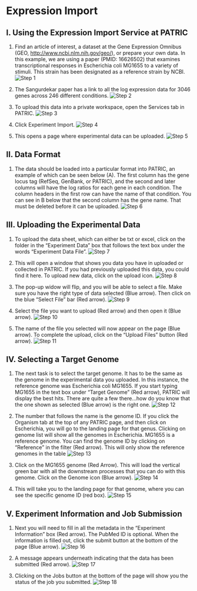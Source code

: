 # Expression Import

## I. Using the Expression Import Service at PATRIC
1.  Find an article of interest, a dataset at the Gene Expression Omnibus (GEO, http://www.ncbi.nlm.nih.gov/geo/), or prepare your own data.  In this example, we are using a paper (PMID: 16626502) that examines transcriptional responses in Escherichia coli MG1655 to a variety of stimuli.  This strain has been designated as a reference strain by NCBI.
![Step 1](../_static/tutorial/expression_import/image1.png "Step 1")

2. The Sangurdekar paper has a link to all the log expression data for 3046 genes across 246 different conditions. 
![Step 2](../_static/tutorial/expression_import/image2.png "Step 2")

3. To upload this data into a private workspace, open the Services tab in PATRIC.
![Step 3](../_static/tutorial/expression_import/image3.png "Step 3")

4. Click Experiment Import.
![Step 4](../_static/tutorial/expression_import/image4.png "Step 4")

5. This opens a page where experimental data can be uploaded.
![Step 5](../_static/tutorial/expression_import/image5.png "Step 5")


## II.  Data Format
1. The data should be loaded into a particular format into PATRIC, an example of which can be seen below (A).  The first column has the gene locus tag (RefSeq, GenBank, or PATRIC), and the second and later columns will have the log ratios for each gene in each condition.  The column headers in the first row can have the name of that condition.  You can see in B below that the second column has the gene name.  That must be deleted before it can be uploaded.
![Step 6](../_static/tutorial/expression_import/image6.png "Step 6")


## III. Uploading the Experimental Data
1.  To upload the data sheet, which can either be txt or excel, click on the folder in the “Experiment Data” box that follows the text box under the words “Experiment Data File”.
![Step 7](../_static/tutorial/expression_import/image7.png "Step 7")

2.  This will open a window that shows you data you have in uploaded or collected in PATRIC. If you had previously uploaded this data, you could find it here.  To upload new data, click on the upload icon.
![Step 8](../_static/tutorial/expression_import/image8.png "Step 8")

3.  The pop-up widow will flip, and you will be able to select a file.  Make sure you have the right type of data selected (Blue arrow).  Then click on the blue “Select File” bar (Red arrow).
![Step 9](../_static/tutorial/expression_import/image9.png "Step 9")

4. Select the file you want to upload (Red arrow) and then open it (Blue arrow).
![Step 10](../_static/tutorial/expression_import/image10.png "Step 10")

5. The name of the file you selected will now appear on the page (Blue arrow).  To complete the upload, click on the “Upload Files” button (Red arrow).
![Step 11](../_static/tutorial/expression_import/image11.png "Step 11")


## IV. Selecting a Target Genome
1.  The next task is to select the target genome.  It has to be the same as the genome in the experimental data you uploaded.  In this instance, the reference genome was Escherichia coli MG1655.  If you start typing MG1655 in the text box under “Target Genome” (Red arrow), PATRIC will display the best hits.  There are quite a few there…how do you know that the one shown as selected (Blue arrow) is the right one.
![Step 12](../_static/tutorial/expression_import/image12.png "Step 12")

2. The number that follows the name is the genome ID.  If you click the Organism tab at the top of any PATRIC page, and then click on Escherichia, you will go to the landing page for that genus.  Clicking on genome list will show all the genomes in Escherichia.  MG1655 is a reference genome.  You can find the genome ID by clicking on “Reference” in the filter (Red arrow).  This will only show the reference genomes in the table
![Step 13](../_static/tutorial/expression_import/image13.png "Step 13")

3. Click on the MG1655 genome (Red Arrow).  This will load the vertical green bar with all the downstream processes that you can do with this genome.  Click on the Genome icon (Blue arrow). 
![Step 14](../_static/tutorial/expression_import/image14.png "Step 14")

4. This will take you to the landing page for that genome, where you can see the specific genome ID (red box).
![Step 15](../_static/tutorial/expression_import/image15.png "Step 15")

## V. Experiment Information and Job Submission
1.  Next you will need to fill in all the metadata in the “Experiment Information” box (Red arrow).  The PubMed ID is optional.  When the information is filled out, click the submit button at the bottom of the page (Blue arrow).
![Step 16](../_static/tutorial/expression_import/image16.png "Step 16")

2. A message appears underneath indicating that the data has been submitted (Red arrow).
![Step 17](../_static/tutorial/expression_import/image17.png "Step 17")

3.  Clicking on the Jobs button at the bottom of the page will show you the status of the job you submitted.
![Step 18](../_static/tutorial/expression_import/image18.png "Step 18")
